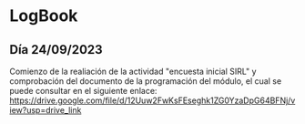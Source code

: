 # LogBook 
## Día 24/09/2023

Comienzo de la realiación de la actividad "encuesta inicial SIRL" y comprobación del documento de la programación del módulo, el cual se puede consultar en el siguiente enlace: https://drive.google.com/file/d/12Uuw2FwKsFEseghk1ZG0YzaDpG64BFNj/view?usp=drive_link
